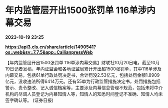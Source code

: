 # 年内监管层开出1500张罚单 116单涉内幕交易

**2023-10-19 23:25**

**https://api3.cls.cn/share/article/1490541?os=web&sv=7.7.5&app=CailianpressWeb**

【年内监管层开出1500张罚单 116单涉内幕交易】财联社10月20日电，截至10月19日记者发稿，年内证监会和各地证监局累计开出超1500张罚单，其中116单涉及内幕交易，包括61单行政处罚决定书，合计罚没2.53亿元，包括处罚金额1.8909亿元，没收违法所得6414万元。还有55单为行政监管措施决定书，处罚措施包括警示、责令整改、记入诚信档案等，主要涉及内幕信息管理不规范，包括未将中介机构的尽调人员登记为内幕知情人等，知情人的知悉时间登记不准确、知情人均未签字确认等。 (证券日报)